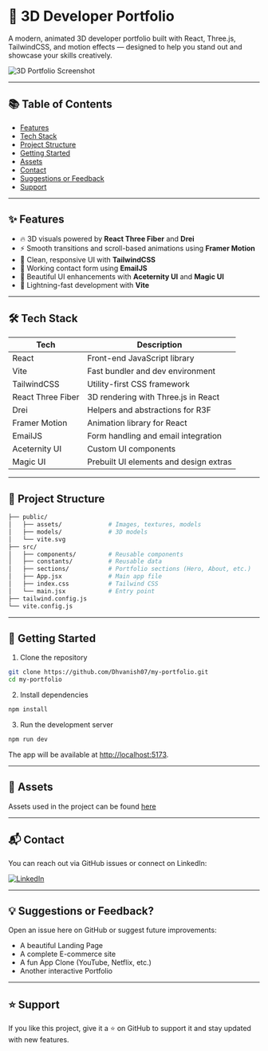 # 🚀 3D Developer Portfolio

A modern, animated 3D developer portfolio built with React, Three.js, TailwindCSS, and motion effects — designed to help you stand out and showcase your skills creatively.

![3D Portfolio Screenshot](https://github.com/user-attachments/assets/9b0ed20e-074e-4f2a-81d8-20c9da751e9e)

---

## 📚 Table of Contents

* [Features](#-features)
* [Tech Stack](#-tech-stack)
* [Project Structure](#-project-structure)
* [Getting Started](#-getting-started)
* [Assets](#-assets)
* [Contact](#-contact)
* [Suggestions or Feedback](#-suggestions-or-feedback)
* [Support](#-support)

---

## ✨ Features

* 🔥 3D visuals powered by **React Three Fiber** and **Drei**
* ⚡ Smooth transitions and scroll-based animations using **Framer Motion**
* 🎨 Clean, responsive UI with **TailwindCSS**
* 💌 Working contact form using **EmailJS**
* 🧱 Beautiful UI enhancements with **Aceternity UI** and **Magic UI**
* 🚀 Lightning-fast development with **Vite**

---

## 🛠 Tech Stack

| Tech              | Description                            |
| ----------------- | -------------------------------------- |
| React             | Front-end JavaScript library           |
| Vite              | Fast bundler and dev environment       |
| TailwindCSS       | Utility-first CSS framework            |
| React Three Fiber | 3D rendering with Three.js in React    |
| Drei              | Helpers and abstractions for R3F       |
| Framer Motion     | Animation library for React            |
| EmailJS           | Form handling and email integration    |
| Aceternity UI     | Custom UI components                   |
| Magic UI          | Prebuilt UI elements and design extras |

---

## 📁 Project Structure

```bash
├── public/
│   ├── assets/             # Images, textures, models
│   ├── models/             # 3D models
│   └── vite.svg
├── src/
│   ├── components/         # Reusable components
│   ├── constants/          # Reusable data
│   ├── sections/           # Portfolio sections (Hero, About, etc.)
│   ├── App.jsx             # Main app file
│   ├── index.css           # Tailwind CSS
│   └── main.jsx            # Entry point
├── tailwind.config.js
└── vite.config.js
```

---

## 🚀 Getting Started

1. Clone the repository

```bash
git clone https://github.com/Dhvanish07/my-portfolio.git
cd my-portfolio
```

2. Install dependencies

```bash
npm install
```

3. Run the development server

```bash
npm run dev
```

The app will be available at [http://localhost:5173](http://localhost:5173).

---

## 🔗 Assets

Assets used in the project can be found [here](https://github.com/user-attachments/files/19820923/public.zip)

---

## 📬 Contact

You can reach out via GitHub issues or connect on LinkedIn:

[![LinkedIn](https://img.shields.io/badge/LinkedIn-%230077B5.svg?logo=linkedin\&logoColor=white)](https://www.linkedin.com/)

---

## 💡 Suggestions or Feedback?

Open an issue here on GitHub or suggest future improvements:

* A beautiful Landing Page
* A complete E-commerce site
* A fun App Clone (YouTube, Netflix, etc.)
* Another interactive Portfolio

---

## ⭐ Support

If you like this project, give it a ⭐ on GitHub to support it and stay updated with new features.


